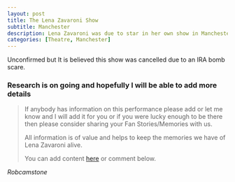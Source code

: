 ```yaml
---
layout: post
title: The Lena Zavaroni Show
subtitle: Manchester
description: Lena Zavaroni was due to star in her own show in Manchester
categories: [Theatre, Manchester]
---
```


Unconfirmed but It is believed this show was cancelled due to an IRA bomb scare.

### Research is on going and hopefully I will be able to add more details
> If anybody has information on this performance please add or let me know and I will add it for you or if you were lucky enough to be there then please consider sharing your Fan Stories/Memories with us.
>
> All information is of value and helps to keep the memories we have of Lena Zavaroni alive.
>
> You can add content [here](https://github.com/FanzOfLenaZavaroni/fanzoflenazavaroni.github.io) or comment below.

<cite>Robcamstone</cite>

